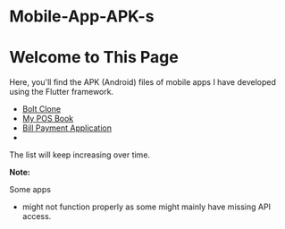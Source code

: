 # Mobile-App-APK-s
# Welcome to This Page

Here, you'll find the APK (Android) files of mobile apps I have developed using the Flutter framework.
- [Bolt Clone](https://github.com/jbraide/Mobile-App-APK-s/blob/master/bolt-clone)
- [My POS Book](https://github.com/jbraide/Mobile-App-APK-s/blob/master/myposbook)
- [Bill Payment Application](https://microepay.com/download-app/)
- 
The list will keep increasing over time.


**Note:**

Some apps
- might not function properly as some might mainly have missing API access.
